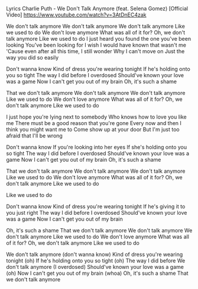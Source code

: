 Lyrics
Charlie Puth - We Don't Talk Anymore (feat. Selena Gomez) [Official Video]
https://www.youtube.com/watch?v=3AtDnEC4zak

We don't talk anymore
We don't talk anymore
We don't talk anymore
Like we used to do
We don't love anymore
What was all of it for?
Oh, we don't talk anymore
Like we used to do
I just heard you found the one you've been looking
You've been looking for
I wish I would have known that wasn't me
'Cause even after all this time, I still wonder
Why I can't move on
Just the way you did so easily

Don't wanna know
Kind of dress you're wearing tonight
If he's holding onto you so tight
The way I did before
I overdosed
Should've known your love was a game
Now I can't get you out of my brain
Oh, it's such a shame

That we don't talk anymore
We don't talk anymore
We don't talk anymore
Like we used to do
We don't love anymore
What was all of it for?
Oh, we don't talk anymore
Like we used to do

I just hope you're lying next to somebody
Who knows how to love you like me
There must be a good reason that you're gone
Every now and then I think you might want me to
Come show up at your door
But I'm just too afraid that I'll be wrong

Don't wanna know
If you're looking into her eyes
If she's holding onto you so tight
The way I did before
I overdosed
Should've known your love was a game
Now I can't get you out of my brain
Oh, it's such a shame

That we don't talk anymore
We don't talk anymore
We don't talk anymore
Like we used to do
We don't love anymore
What was all of it for?
Oh, we don't talk anymore
Like we used to do

Like we used to do

Don't wanna know
Kind of dress you're wearing tonight
If he's giving it to you just right
The way I did before
I overdosed
Should've known your love was a game
Now I can't get you out of my brain

Oh, it's such a shame
That we don't talk anymore
We don't talk anymore
We don't talk anymore
Like we used to do
We don't love anymore
What was all of it for?
Oh, we don't talk anymore
Like we used to do

We don't talk anymore (don't wanna know)
Kind of dress you're wearing tonight (oh)
If he's holding onto you so tight (oh)
The way I did before
We don't talk anymore (I overdosed)
Should've known your love was a game (oh)
Now I can't get you out of my brain (whoa)
Oh, it's such a shame
That we don't talk anymore